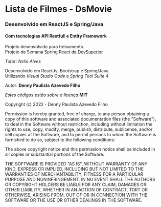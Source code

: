 # Lista de Filmes - DsMovie

### Desenvolvido em ReactJS e Spring/Java

#### Com tecnologias API Restfull e Entity Framework

Projeto desenvolvido para treinamento.  
Projeto da Semana Spring React da [DevSuperior](https://devsuperior.com.br/)

_Tutor: Nelio Alves_

Desenvolvido em ReactJs, Bootstrap e Spring/Java.  
Utilizando _Visual Studio Code_ e _Spring Tool Suite 4_

Autor: **Denny Paulista Azevedo Filho**

_Estes códigos estão sobre a licença_ **MIT**

Copyright (c) 2022 - Denny Paulista Azevedo Filho

Permission is hereby granted, free of charge, to any person obtaining a copy
of this software and associated documentation files (the "Software"), to deal
in the Software without restriction, including without limitation the rights
to use, copy, modify, merge, publish, distribute, sublicense, and/or sell
copies of the Software, and to permit persons to whom the Software is
furnished to do so, subject to the following conditions:

The above copyright notice and this permission notice shall be included in all
copies or substantial portions of the Software.

THE SOFTWARE IS PROVIDED "AS IS", WITHOUT WARRANTY OF ANY KIND, EXPRESS OR
IMPLIED, INCLUDING BUT NOT LIMITED TO THE WARRANTIES OF MERCHANTABILITY,
FITNESS FOR A PARTICULAR PURPOSE AND NONINFRINGEMENT. IN NO EVENT SHALL THE
AUTHORS OR COPYRIGHT HOLDERS BE LIABLE FOR ANY CLAIM, DAMAGES OR OTHER
LIABILITY, WHETHER IN AN ACTION OF CONTRACT, TORT OR OTHERWISE, ARISING FROM,
OUT OF OR IN CONNECTION WITH THE SOFTWARE OR THE USE OR OTHER DEALINGS IN THE
SOFTWARE.
